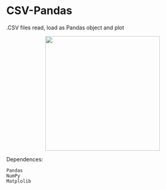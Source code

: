 # CSV-Pandas
.CSV files read, load as Pandas object and plot


<p align="center">
  <img width=300 src="../CSV-Pandas/temporalVariationPlot.png"/>
 </p>


Dependences:

    Pandas
    NumPy
    Matplolib
